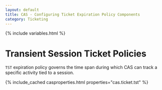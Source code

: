 ```yaml
---
layout: default
title: CAS - Configuring Ticket Expiration Policy Components
category: Ticketing
---
```


{% include variables.html %}

# Transient Session Ticket Policies

`TST` expiration policy governs the time span during which CAS can track a specific activity tied to a session.

{% include_cached casproperties.html properties="cas.ticket.tst" %}
